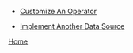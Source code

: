 * [Customize An Operator](operator.md)

* [Implement Another Data Source](other_source.md)

[Home](../../../README.md)
